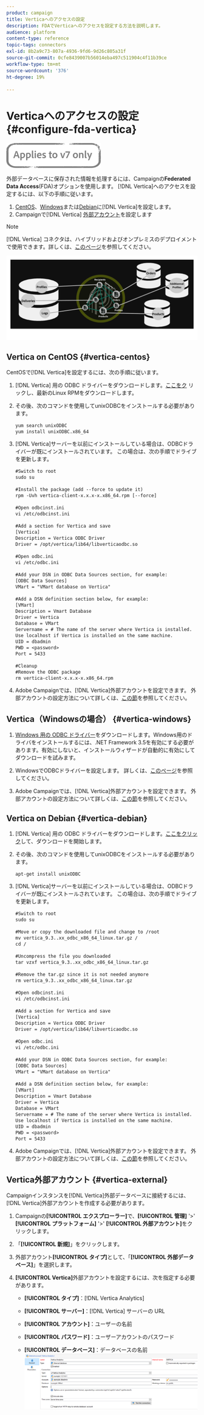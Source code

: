 ```yaml
---
product: campaign
title: Verticaへのアクセスの設定
description: FDAでVerticaへのアクセスを設定する方法を説明します。
audience: platform
content-type: reference
topic-tags: connectors
exl-id: 8b2a9c73-807a-4936-9fd6-9d26c805a31f
source-git-commit: 0cfe8439007b56014eba497c511904c4f11b39ce
workflow-type: tm+mt
source-wordcount: '376'
ht-degree: 19%

---
```


# Verticaへのアクセスの設定 {#configure-fda-vertica}

![](../../assets/v7-only.svg)

外部データベースに保存された情報を処理するには、Campaignの&#x200B;**Federated Data Access**(FDA)オプションを使用します。 [!DNL Vertica]へのアクセスを設定するには、以下の手順に従います。

1. [CentOS](#vertica-centos)、[Windows](#vertica-windows)または[Debian](#vertica-debian)に[!DNL Vertica]を設定します。
1. Campaignで[!DNL Vertica] [外部アカウント](#vertica-external)を設定します


>[!NOTE]
>
>[!DNL Vertica] コネクタは、ハイブリッドおよびオンプレミスのデプロイメントで使用できます。詳しくは、[このページ](../../installation/using/capability-matrix.md)を参照してください。

![](assets/snowflake_3.png)

## Vertica on CentOS {#vertica-centos}

CentOSで[!DNL Vertica]を設定するには、次の手順に従います。

1. [!DNL Vertica] 用の ODBC ドライバーをダウンロードします。[ここをク](https://www.vertica.com/download/vertica/client-drivers/) リックし、最新のLinux RPMをダウンロードします。

1. その後、次のコマンドを使用してunixODBCをインストールする必要があります。

   ```
   yum search unixODBC
   yum install unixODBC.x86_64
   ```

1. [!DNL Vertica]サーバーを以前にインストールしている場合は、ODBCドライバーが既にインストールされています。 この場合は、次の手順でドライブを更新します。

   ```
   #Switch to root
   sudo su
   
   #Install the package (add --force to update it)
   rpm -Uvh vertica-client-x.x.x-x.x86_64.rpm [--force]
   
   #Open odbcinst.ini
   vi /etc/odbcinst.ini
   
   #Add a section for Vertica and save
   [Vertica]
   Description = Vertica ODBC Driver
   Driver = /opt/vertica/lib64/libverticaodbc.so
   
   #Open odbc.ini
   vi /etc/odbc.ini
   
   #Add your DSN in ODBC Data Sources section, for example:
   [ODBC Data Sources]
   VMart = "VMart database on Vertica"
   
   #Add a DSN definition section below, for example:
   [VMart]
   Description = Vmart Database
   Driver = Vertica
   Database = VMart
   Servername = # The name of the server where Vertica is installed. Use localhost if Vertica is installed on the same machine.
   UID = dbadmin
   PWD = <password>
   Port = 5433
   
   #Cleanup
   #Remove the ODBC package
   rm vertica-client-x.x.x-x.x86_64.rpm
   ```

1. Adobe Campaignでは、[!DNL Vertica]外部アカウントを設定できます。 外部アカウントの設定方法について詳しくは、[この節](#vertica-external)を参照してください。

## Vertica（Windowsの場合） {#vertica-windows}

1. [Windows 用の ODBC ドライバー](https://www.vertica.com/download/vertica/client-drivers/)をダウンロードします。Windows用のドライバをインストールするには、.NET Framework 3.5を有効にする必要があります。有効にしないと、インストールウィザードが自動的に有効にしてダウンロードを試みます。

1. WindowsでODBCドライバーを設定します。 詳しくは、[このページ](https://www.vertica.com/docs/9.2.x/HTML/Content/Authoring/ConnectingToVertica/ClientODBC/SettingUpADSN.htm)を参照してください。

1. Adobe Campaignでは、[!DNL Vertica]外部アカウントを設定できます。 外部アカウントの設定方法について詳しくは、[この節](#vertical-external)を参照してください。

## Vertica on Debian {#vertica-debian}

1. [!DNL Vertica] 用の ODBC ドライバーをダウンロードします。[ここをクリック](https://sfc-repo.snowflakecomputing.com/odbc/linux/latest/index.html)して、ダウンロードを開始します。

1. その後、次のコマンドを使用してunixODBCをインストールする必要があります。

   ```
   apt-get install unixODBC
   ```

1. [!DNL Vertica]サーバーを以前にインストールしている場合は、ODBCドライバーが既にインストールされています。 この場合は、次の手順でドライブを更新します。

   ```
   #Switch to root
   sudo su
   
   #Move or copy the downloaded file and change to /root
   mv vertica_9.3..xx_odbc_x86_64_linux.tar.gz /
   cd /
   
   #Uncompress the file you downloaded
   tar vzxf vertica_9.3..xx_odbc_x86_64_linux.tar.gz
   
   #Remove the tar.gz since it is not needed anymore
   rm vertica_9.3..xx_odbc_x86_64_linux.tar.gz
   
   #Open odbcinst.ini
   vi /etc/odbcinst.ini
   
   #Add a section for Vertica and save
   [Vertica]
   Description = Vertica ODBC Driver
   Driver = /opt/vertica/lib64/libverticaodbc.so
   
   #Open odbc.ini
   vi /etc/odbc.ini
   
   #Add your DSN in ODBC Data Sources section, for example:
   [ODBC Data Sources]
   VMart = "VMart database on Vertica"
   
   #Add a DSN definition section below, for example:
   [VMart]
   Description = Vmart Database
   Driver = Vertica
   Database = VMart
   Servername = # The name of the server where Vertica is installed. Use localhost if Vertica is installed on the same machine.
   UID = dbadmin
   PWD = <password>
   Port = 5433
   ```

1. Adobe Campaignでは、[!DNL Vertica]外部アカウントを設定できます。 外部アカウントの設定方法について詳しくは、[この節](#vertica-external)を参照してください。

## Vertica外部アカウント {#vertica-external}

Campaignインスタンスを[!DNL Vertica]外部データベースに接続するには、[!DNL Vertica]外部アカウントを作成する必要があります。

1. Campaignの&#x200B;**[!UICONTROL エクスプローラー]**&#x200B;で、**[!UICONTROL 管理]** &#39;>&#39; **[!UICONTROL プラットフォーム]** &#39;>&#39; **[!UICONTROL 外部アカウント]**&#x200B;をクリックします。

1. 「**[!UICONTROL 新規]**」をクリックします。

1. 外部アカウント&#x200B;**[!UICONTROL タイプ]**&#x200B;として、「**[!UICONTROL 外部データベース]**」を選択します。

1. **[!UICONTROL Vertica]**&#x200B;外部アカウントを設定するには、次を指定する必要があります。

   * **[!UICONTROL タイプ]**：[!DNL Vertica Analytics]

   * **[!UICONTROL サーバー]**：[!DNL Vertica] サーバーの URL

   * **[!UICONTROL アカウント]**：ユーザーの名前

   * **[!UICONTROL パスワード]**：ユーザーアカウントのパスワード

   * **[!UICONTROL データベース]**：データベースの名前
   ![](assets/vertica.png)
